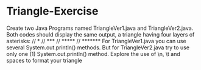 # Triangle-Exercise

Create two Java Programs named TriangleVer1.java and TriangleVer2.java. 
Both codes should display the same output, a triangle having four layers of asterisks:
//    *
//   ***
//  *****
// ******* 
For TriangleVer1.java you can use several System.out.println() methods. 
But for TriangleVer2.java try to use only one (1) System.out.println() method. 
Explore the use of \n, \t and spaces to format your triangle
